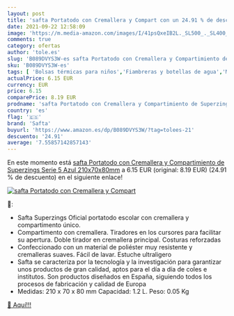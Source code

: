 ```yaml
---
layout: post
title: 'safta Portatodo con Cremallera y Compart con un 24.91 % de descuento'
date: 2021-09-22 12:58:09
image: 'https://m.media-amazon.com/images/I/41psQxeIB2L._SL500_._SL400_.jpg'
comments: true
category: ofertas
author: 'tole.es'
slug: 'B089DVYS3W-es safta Portatodo con Cremallera y Compartimiento de...'
sku: 'B089DVYS3W-es'
tags: [ 'Bolsas térmicas para niños','Fiambreras y botellas de agua','Material escolar','Material escolar y educativo','Oficina y papelería','safta','superzings', ]
actualPrice: 6.15 EUR
currency: EUR
price: 6.15
comparePrice: 8.19 EUR
prodname: 'safta Portatodo con Cremallera y Compartimiento de Superzings Serie 5  Azul  210x70x80mm'
country: 'es'
flag: '🇪🇸'
brand: 'Safta'
buyurl: 'https://www.amazon.es/dp/B089DVYS3W/?tag=tolees-21'
descuento: '24.91'
average: '7.55857142857143'
---
```


En este momento está [safta Portatodo con Cremallera y Compartimiento de Superzings Serie 5  Azul  210x70x80mm](https://www.amazon.es/dp/B089DVYS3W/?tag=tolees-21) a 6.15 EUR (original: 8.19 EUR) (24.91 %  de descuento) en el siguiente enlace!

[![safta Portatodo con Cremallera y Compart](https://m.media-amazon.com/images/I/41psQxeIB2L._SL500_._SL400_.jpg)](https://www.amazon.es/dp/B089DVYS3W/?tag=tolees-21)

🔎:

- Safta Superzings Oficial portatodo escolar con cremallera y compartimento único.
- Compartimento con cremallera. Tiradores en los cursores para facilitar su apertura. Doble tirador en cremallera principal. Costuras reforzadas
- Confeccionado con un material de poliéster muy resistente y cremalleras suaves. Fácil de lavar. Estuche ultraligero
- Safta se caracteriza por la tecnología y la investigación para garantizar unos productos de gran calidad, aptos para el día a día de coles e institutos. Son productos diseñados en España, siguiendo todos los procesos de fabricación y calidad de Europa
- Medidas: 210 x 70 x 80 mm Capacidad: 1.2 L. Peso: 0.05 Kg

[🛒 Aquí!!!](https://www.amazon.es/dp/B089DVYS3W/?tag=tolees-21)

